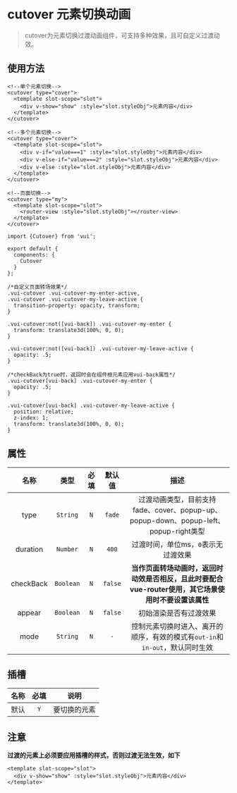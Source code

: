 # cutover 元素切换动画

> cutover为元素切换过渡动画组件，可支持多种效果，且可自定义过渡动效。

## 使用方法

```
<!--单个元素切换-->
<cutover type="cover">
  <template slot-scope="slot">
    <div v-show="show" :style="slot.styleObj">元素内容</div>
  </template>
</cutover>

<!--多个元素切换-->
<cutover type="cover">
  <template slot-scope="slot">
    <div v-if="value===1" :style="slot.styleObj">元素内容</div>
    <div v-else-if="value===2" :style="slot.styleObj">元素内容</div>
    <div v-else :style="slot.styleObj">元素内容</div>
  </template>
</cutover>

<!--页面切换-->
<cutover type="my">
  <template slot-scope="slot">
    <router-view :style="slot.styleObj"></router-view>
  </template>
</cutover>
```

```
import {Cutover} from 'vui';

export default {
  components: {
    Cutover
  }
};
```

```
/*自定义页面转场效果*/
.vui-cutover .vui-cutover-my-enter-active,
.vui-cutover .vui-cutover-my-leave-active {
  transition-property: opacity, transform;
}

.vui-cutover:not([vui-back]) .vui-cutover-my-enter {
  transform: translate3d(100%, 0, 0);
}

.vui-cutover:not([vui-back]) .vui-cutover-my-leave-active {
  opacity: .5;
}

/*checkBack为true时，返回时会在组件根元素应用vui-back属性*/
.vui-cutover[vui-back] .vui-cutover-my-enter {
  opacity: .5;
}

.vui-cutover[vui-back] .vui-cutover-my-leave-active {
  position: relative;
  z-index: 1;
  transform: translate3d(100%, 0, 0);
}
```

## 属性

名称|类型|必填|默认值|描述
:-:|:-:|:-:|:-:|:-:
type|`String`|`N`|`fade`|过渡动画类型，目前支持fade、cover、popup-up、popup-down、popup-left、popup-right类型
duration|`Number`|`N`|`400`|过渡时间，单位ms，`0`表示无过渡效果
checkBack|`Boolean`|`N`|`false`|**当作页面转场动画时，返回时动效是否相反，且此时要配合vue-router使用，其它场景使用时不要设置该属性**
appear|`Boolean`|`N`|`false`|初始渲染是否有过渡效果
mode|`String`|`N`|`-`|控制元素切换时进入、离开的顺序，有效的模式有`out-in`和`in-out`，默认同时生效

## 插槽

名称|必填|说明
:-:|:-:|:-:
默认|`Y`|要切换的元素

## 注意

**过渡的元素上必须要应用插槽的样式，否则过渡无法生效，如下**

```
<template slot-scope="slot">
  <div v-show="show" :style="slot.styleObj">元素内容</div>
</template>
```